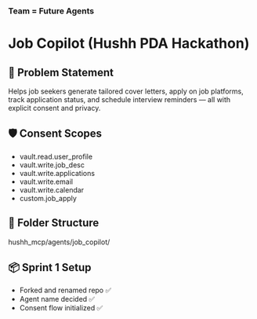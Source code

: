 ### Team = Future Agents
# Job Copilot (Hushh PDA Hackathon)

## 🧠 Problem Statement
Helps job seekers generate tailored cover letters, apply on job platforms, track application status, and schedule interview reminders — all with explicit consent and privacy.

## 🛡️ Consent Scopes
- vault.read.user_profile
- vault.write.job_desc
- vault.write.applications
- vault.write.email
- vault.write.calendar
- custom.job_apply

## 🔧 Folder Structure
hushh_mcp/agents/job_copilot/

## 📦 Sprint 1 Setup
- Forked and renamed repo ✅
- Agent name decided ✅
- Consent flow initialized ✅
